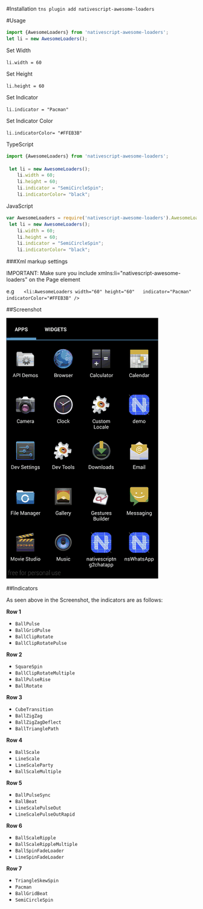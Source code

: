 #Installation
`tns plugin add nativescript-awesome-loaders`

#Usage

```js
import {AwesomeLoaders} from 'nativescript-awesome-loaders';
let li = new AwesomeLoaders();
```    

Set Width 

`li.width = 60`

Set Height

`li.height = 60`

Set Indicator

`li.indicator = "Pacman"`

Set Indicator Color

`li.indicatorColor= "#FFEB3B"`

TypeScript
```ts
import {AwesomeLoaders} from 'nativescript-awesome-loaders';

 let li = new AwesomeLoaders();
    li.width = 60;
    li.height = 60;
    li.indicator = "SemiCircleSpin";
    li.indicatorColor= "black";
```

JavaScript
```js
var AwesomeLoaders = require('nativescript-awesome-loaders').AwesomeLoaders;
 let li = new AwesomeLoaders();
    li.width = 60;
    li.height = 60;
    li.indicator = "SemiCircleSpin";
    li.indicatorColor= "black";
```



###Xml markup settings

IMPORTANT: Make sure you include xmlns:li="nativescript-awesome-loaders" on the Page element

e.g
`    <li:AwesomeLoaders width="60" height="60"   indicator="Pacman" indicatorColor="#FFEB3B" /> `

##Screenshot

![ss](screenshots/loading_indicator.gif?raw=true)


##Indicators

As seen above in the Screenshot, the indicators are as follows:

**Row 1**
 * `BallPulse`
 * `BallGridPulse`
 * `BallClipRotate`
 * `BallClipRotatePulse`

**Row 2**
 * `SquareSpin`
 * `BallClipRotateMultiple`
 * `BallPulseRise`
 * `BallRotate`

**Row 3**
 * `CubeTransition`
 * `BallZigZag`
 * `BallZigZagDeflect`
 * `BallTrianglePath`

**Row 4**
 * `BallScale`
 * `LineScale`
 * `LineScaleParty`
 * `BallScaleMultiple`

**Row 5**
 * `BallPulseSync`
 * `BallBeat`
 * `LineScalePulseOut`
 * `LineScalePulseOutRapid`

**Row 6**
 * `BallScaleRipple`
 * `BallScaleRippleMultiple`
 * `BallSpinFadeLoader`
 * `LineSpinFadeLoader`

**Row 7**
 * `TriangleSkewSpin`
 * `Pacman`
 * `BallGridBeat`
 * `SemiCircleSpin`
